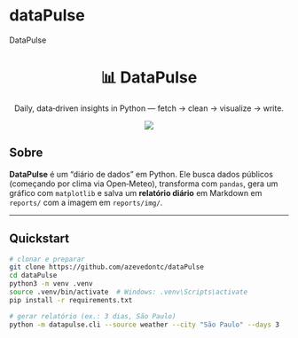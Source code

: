 # dataPulse
DataPulse

<h1 align="center">📊 DataPulse</h1>
<p align="center">Daily, data‑driven insights in Python — fetch → clean → visualize → write.</p>

<p align="center">
  <img src="https://komarev.com/ghpvc/?username=SEU_USER&label=views&color=blueviolet" />
</p>

## Sobre
**DataPulse** é um “diário de dados” em Python. Ele busca dados públicos (começando por clima via Open‑Meteo), transforma com `pandas`, gera um gráfico com `matplotlib` e salva um **relatório diário** em Markdown em `reports/` com a imagem em `reports/img/`.

---

## Quickstart

```bash
# clonar e preparar
git clone https://github.com/azevedontc/dataPulse
cd dataPulse
python3 -m venv .venv
source .venv/bin/activate  # Windows: .venv\Scripts\activate
pip install -r requirements.txt

# gerar relatório (ex.: 3 dias, São Paulo)
python -m datapulse.cli --source weather --city "São Paulo" --days 3
